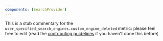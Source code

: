 ```yaml
---
components: [SearchProvider]
---
```


This is a stub commentary for the `user_specified_search_engines.custom_engine_deleted` metric: please feel free to edit (read the
[contributing guidelines](https://github.com/mozilla/glean-annotations/blob/main/CONTRIBUTING.md)
if you haven't done this before)
